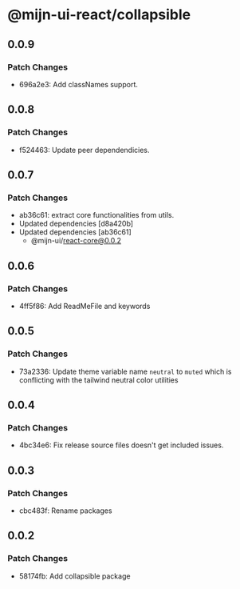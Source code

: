 # @mijn-ui-react/collapsible

## 0.0.9

### Patch Changes

- 696a2e3: Add classNames support.

## 0.0.8

### Patch Changes

- f524463: Update peer dependendicies.

## 0.0.7

### Patch Changes

- ab36c61: extract core functionalities from utils.
- Updated dependencies [d8a420b]
- Updated dependencies [ab36c61]
  - @mijn-ui/react-core@0.0.2

## 0.0.6

### Patch Changes

- 4ff5f86: Add ReadMeFile and keywords

## 0.0.5

### Patch Changes

- 73a2336: Update theme variable name `neutral` to `muted` which is conflicting with the tailwind neutral color utilities

## 0.0.4

### Patch Changes

- 4bc34e6: Fix release source files doesn't get included issues.

## 0.0.3

### Patch Changes

- cbc483f: Rename packages

## 0.0.2

### Patch Changes

- 58174fb: Add collapsible package
